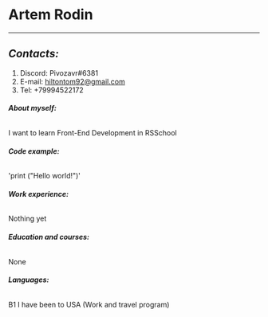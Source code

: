 
# Artem Rodin
***
## *Contacts:*
1. Discord: Pivozavr#6381
2. E-mail: hiltontom92@gmail.com
3. Tel: +79994522172

###### **About myself:**
I want to learn Front-End Development in RSSchool
###### **Code example:**
'print ("Hello world!")'
###### **Work experience:**
Nothing yet
###### **Education and courses:**
None
###### **Languages:**
B1 I have been to USA (Work and travel program)

